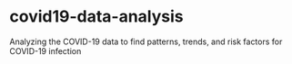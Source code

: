 # covid19-data-analysis
Analyzing the COVID-19 data to find patterns, trends, and risk factors for COVID-19 infection
